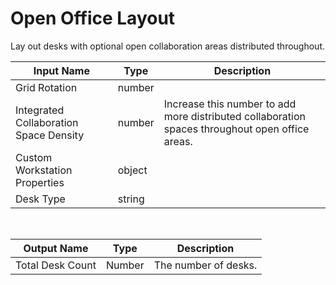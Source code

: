 

# Open Office Layout

Lay out desks with optional open collaboration areas distributed throughout.

|Input Name|Type|Description|
|---|---|---|
|Grid Rotation|number||
|Integrated Collaboration Space Density|number|Increase this number to add more distributed collaboration spaces throughout open office areas.|
|Custom Workstation Properties|object||
|Desk Type|string||


<br>

|Output Name|Type|Description|
|---|---|---|
|Total Desk Count|Number|The number of desks.|

